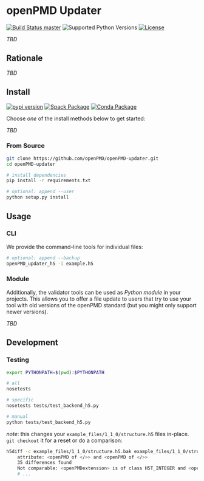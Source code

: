 # openPMD Updater

[![Build Status `master`](https://img.shields.io/travis/openPMD/openPMD-validator/master.svg?label=master)](https://travis-ci.org/openPMD/openPMD-updater/branches)
![Supported Python Versions](https://img.shields.io/pypi/pyversions/openPMD-updater.svg)
[![License](https://img.shields.io/badge/license-ISC-blue.svg)](https://opensource.org/licenses/ISC)

*TBD*


## Rationale

*TBD*


## Install

[![pypi version](https://img.shields.io/pypi/v/openPMD-updater.svg)](https://pypi.python.org/pypi/openPMD-updater)
[![Spack Package](https://img.shields.io/badge/spack-py--openpmd--updater-blue.svg)](https://spack.io)
[![Conda Package](https://anaconda.org/ax3l/openpmd_updater/badges/version.svg)](https://anaconda.org/ax3l/updater)

Choose *one* of the install methods below to get started:

*TBD*

### From Source

```bash
git clone https://github.com/openPMD/openPMD-updater.git
cd openPMD-updater

# install dependencies
pip install -r requirements.txt

# optional: append --user
python setup.py install
```

## Usage

### CLI

We provide the command-line tools for individual files:

```bash
# optional: append --backup
openPMD_updater_h5 -i example.h5
```

### Module

Additionally, the validator tools can be used as *Python module* in your projects.
This allows you to offer a file update to users that try to use your tool with old versions of the openPMD standard (but you might only support newer versions).

*TBD*

## Development

### Testing

```bash
export PYTHONPATH=$(pwd):$PYTHONPATH

# all
nosetests

# specific
nosetests tests/test_backend_h5.py

# manual
python tests/test_backend_h5.py
```

*note*: this changes your `example_files/1_1_0/structure.h5` files in-place.
`git checkout` it for a reset or do a comparison:

```bash
h5diff -c example_files/1_1_0/structure.h5.bak example_files/1_1_0/structure.h5
    attribute: <openPMD of </>> and <openPMD of </>>
    35 differences found
    Not comparable: <openPMDextension> is of class H5T_INTEGER and <openPMDextension> is of class H5T_STRING
    # ...
```
